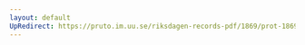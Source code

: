 ```yaml
---
layout: default
UpRedirect: https://pruto.im.uu.se/riksdagen-records-pdf/1869/prot-1869--ak--225/prot-1869--ak--225_001.pdf
---
```

